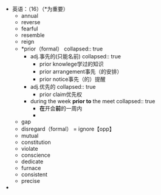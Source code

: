 - 英语：（16）（*为重要）
	- annual
	- reverse
	- fearful
	- resemble
	- reign
	- *prior（formal）
	  collapsed:: true
		- adj.事先的(只能名前)
		  collapsed:: true
			- prior knowlege学过的知识
			- prior arrangement事先（的安排）
			- prior notice事先（的）提醒
		- adj.优先的
		  collapsed:: true
			- prior claim优先权
		- during the week **prior to** the meet
		  collapsed:: true
			- **在**开会**前**的一周内
			-
	- gap
	- disregard（formal） = ignore【opp】
	- mutual
	- constitution
	- violate
	- conscience
	- dedicate
	- furnace
	- consistent
	- precise
-
